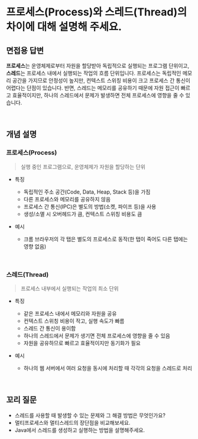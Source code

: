 # 프로세스(Process)와 스레드(Thread)의 차이에 대해 설명해 주세요.
## 면접용 답변
**프로세스**는 운영체제로부터 자원을 할당받아 독립적으로 실행되는 프로그램 단위이고, **스레드**는 프로세스 내에서 실행되는 작업의 흐름 단위입니다.
프로세스는 독립적인 메모리 공간을 가지므로 안정성이 높지만, 컨텍스트 스위칭 비용이 크고 프로세스 간 통신이 어렵다는 단점이 있습니다. 
반면, 스레드는 메모리를 공유하기 때문에 자원 접근이 빠르고 효율적이지만, 하나의 스레드에서 문제가 발생하면 전체 프로세스에 영향을 줄 수 있습니다.

<br>

## 개념 설명
### 프로세스(Process)
> 실행 중인 프로그램으로, 운영체제가 자원을 할당하는 단위

- 특징
  - 독립적인 주소 공간(Code, Data, Heap, Stack 등)을 가짐
  - 다른 프로세스와 메모리를 공유하지 않음
  - 프로세스 간 통신(IPC)은 별도의 방법(소켓, 파이프 등)을 사용
  - 생성/소멸 시 오버헤드가 큼, 컨텍스트 스위칭 비용도 큼

- 예시
  - 크롬 브라우저의 각 탭은 별도의 프로세스로 동작(한 탭이 죽어도 다른 탭에는 영향 없음)
<br>

### 스레드(Thread)
> 프로세스 내부에서 실행되는 작업의 최소 단위
- 특징
  - 같은 프로세스 내에서 메모리와 자원을 공유
  - 컨텍스트 스위칭 비용이 작고, 실행 속도가 빠름
  - 스레드 간 통신이 용이함
  - 하나의 스레드에서 문제가 생기면 전체 프로세스에 영향을 줄 수 있음
  - 자원을 공유하므로 빠르고 효율적이지만 동기화가 필요

- 예시
  - 하나의 웹 서버에서 여러 요청을 동시에 처리할 때 각각의 요청을 스레드로 처리

<br>

## 꼬리 질문
- 스레드를 사용할 때 발생할 수 있는 문제와 그 해결 방법은 무엇인가요?
- 멀티프로세스와 멀티스레드의 장단점을 비교해보세요.
- Java에서 스레드를 생성하고 실행하는 방법을 설명해주세요.
